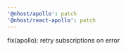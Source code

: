 ```yaml
---
'@nhost/apollo': patch
'@nhost/react-apollo': patch
---
```


fix(apollo): retry subscriptions on error
